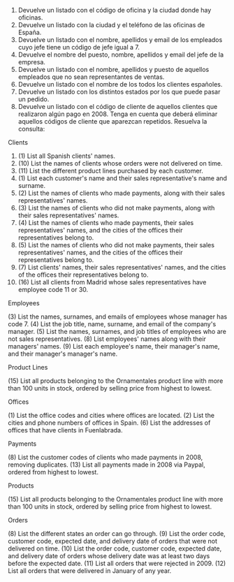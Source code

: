 1. Devuelve un listado con el código de oficina y la ciudad donde hay oficinas.
2. Devuelve un listado con la ciudad y el teléfono de las oficinas de España.
3. Devuelve un listado con el nombre, apellidos y email de los empleados cuyo jefe tiene un código de jefe igual a 7.
4. Devuelve el nombre del puesto, nombre, apellidos y email del jefe de la empresa.
5. Devuelve un listado con el nombre, apellidos y puesto de aquellos empleados que no sean representantes de ventas.
6. Devuelve un listado con el nombre de los todos los clientes españoles.
7. Devuelve un listado con los distintos estados por los que puede pasar un pedido.
8. Devuelve un listado con el código de cliente de aquellos clientes que realizaron algún pago en 2008. Tenga en cuenta que deberá eliminar aquellos códigos de cliente que aparezcan repetidos. Resuelva la consulta:




Clients

1. (1) List all Spanish clients' names.
2. (10) List the names of clients whose orders were not delivered on time.
3. (11) List the different product lines purchased by each customer.
4. (1) List each customer's name and their sales representative's name and surname.
5. (2) List the names of clients who made payments, along with their sales representatives' names.
6. (3) List the names of clients who did not make payments, along with their sales representatives' names.
7. (4) List the names of clients who made payments, their sales representatives' names, and the cities of the offices their representatives belong to.
8. (5) List the names of clients who did not make payments, their sales representatives' names, and the cities of the offices their representatives belong to.
9. (7) List clients' names, their sales representatives' names, and the cities of the offices their representatives belong to.
10. (16) List all clients from Madrid whose sales representatives have employee code 11 or 30.

Employees

(3) List the names, surnames, and emails of employees whose manager has code 7.
(4) List the job title, name, surname, and email of the company's manager.
(5) List the names, surnames, and job titles of employees who are not sales representatives.
(8) List employees' names along with their managers' names.
(9) List each employee's name, their manager's name, and their manager's manager's name.

Product Lines

(15) List all products belonging to the Ornamentales product line with more than 100 units in stock, ordered by selling price from highest to lowest.

Offices

(1) List the office codes and cities where offices are located.
(2) List the cities and phone numbers of offices in Spain.
(6) List the addresses of offices that have clients in Fuenlabrada.

Payments

(8) List the customer codes of clients who made payments in 2008, removing duplicates.
(13) List all payments made in 2008 via Paypal, ordered from highest to lowest.

Products

(15) List all products belonging to the Ornamentales product line with more than 100 units in stock, ordered by selling price from highest to lowest.

Orders

(8) List the different states an order can go through.
(9) List the order code, customer code, expected date, and delivery date of orders that were not delivered on time.
(10) List the order code, customer code, expected date, and delivery date of orders whose delivery date was at least two days before the expected date.
(11) List all orders that were rejected in 2009.
(12) List all orders that were delivered in January of any year.
